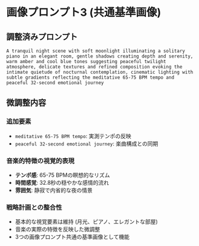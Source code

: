 # 画像プロンプト3 (共通基準画像)

## 調整済みプロンプト

```
A tranquil night scene with soft moonlight illuminating a solitary piano in an elegant room, gentle shadows creating depth and serenity, warm amber and cool blue tones suggesting peaceful twilight atmosphere, delicate textures and refined composition evoking the intimate quietude of nocturnal contemplation, cinematic lighting with subtle gradients reflecting the meditative 65-75 BPM tempo and peaceful 32-second emotional journey
```

## 微調整内容

### 追加要素
- `meditative 65-75 BPM tempo`: 実測テンポの反映
- `peaceful 32-second emotional journey`: 楽曲構成との同期

### 音楽的特徴の視覚的表現
- **テンポ感**: 65-75 BPMの瞑想的なリズム
- **時間感覚**: 32.8秒の穏やかな感情的流れ
- **雰囲気**: 静寂で内省的な夜の情景

### 戦略計画との整合性
- 基本的な視覚要素は維持 (月光、ピアノ、エレガントな部屋)
- 音楽の実際の特徴を反映した微調整
- 3つの画像プロンプト共通の基準画像として機能